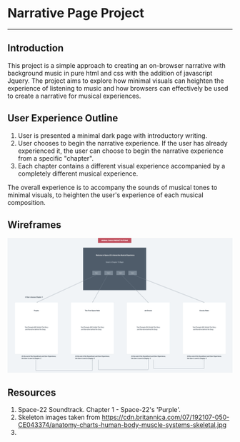 # Narrative Page Project
---
## Introduction
This project is a simple approach to creating an on-browser narrative with background music in pure html and css with the addition of javascript Jquery. The project aims to explore how minimal visuals can heighten the experience of listening to music and how browsers can effectively be used to create a narrative for musical experiences.

## User Experience Outline
1. User is presented a minimal dark page with introductory writing.
2. User chooses to begin the narrative experience. If the user has already experienced it, the user can choose to begin the narrative experience from a specific "chapter".
3. Each chapter contains a different visual experience accompanied by a completely different musical experience.

The overall experience is to accompany the sounds of musical tones to minimal visuals, to heighten the user's experience of each musical composition.

## Wireframes 
![WireframeIntro](https://github.com/VictorDoyle/NarrativePage1/blob/main/media/wireframes/wireframeintro.png?raw=true)

## Resources
1. Space-22 Soundtrack. Chapter 1 - Space-22's 'Purple'.
2. Skeleton images taken from https://cdn.britannica.com/07/192107-050-CE043374/anatomy-charts-human-body-muscle-systems-skeletal.jpg
3. 



